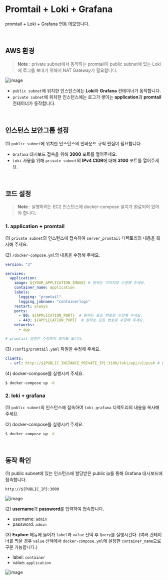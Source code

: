 Promtail + Loki + Grafana 
===

promtail + Loki + Grafana 연동 데모입니다.

<br>

AWS 환경
---
> **Note** : private subnet에서 동작하는 promtail이 public subnet에 있는 Loki에 로그를 보내기 위해서 NAT Gateway가 필요합니다.

![image](https://github.com/Chaerim1001/loki_grafana_demo/assets/89819254/5af7c0bd-0f19-4a41-99be-c86e129bda36)

- `public subnet`에 위치한 인스턴스에는 **Loki**와 **Grafana** 컨테이너가 동작합니다.
- `private subnet`에 위치한 인스턴스에는 로그가 쌓이는 **application**과 **promtail** 컨테이너가 동작합니다.

<br>

인스턴스 보안그룹 설정
---
(1) `public subnet`에 위치한 인스턴스의 인바운드 규칙 편집이 필요합니다.
- `Grafana` 대시보드 접속을 위해 **3000** 포트를 열어주세요.
- `Loki` 사용을 위해 `private subnet`의 **IPv4 CIDR**에 대해 **3100** 포트를 열어주세요. 


<br>

코드 설정  
---
> **Note** : 실행하려는 EC2 인스턴스에 docker-compose 설치가 완료되어 있어야 합니다.

### 1. application + promtail
(1) `private subnet`의 인스턴스에 접속하여 `server_promtail` 디렉토리의 내용을 복사해 주세요.

(2) `/docker-compose.yml`의 내용을 수정해 주세요.

```yml
version: "3"

services:
  application:
    image: ${YOUR_APPLICATION_IMAGE} # 원하는 이미지로 수정해 주세요.
    container_name: application
    labels:
      logging: "promtail"
      logging_jobname: "containerlogs"
    restart: always
    ports:
      - 80: ${APPLICATION_PORT}  # 원하는 포트 번호로 수정해 주세요.
      - 443: ${APPLICATION_PORT}  # 원하는 포트 번호로 수정해 주세요.
    networks:
      - app

# promtail 설정은 수정하지 않아도 됩니다.
```

(3) `/config/promtail.yaml` 파일을 수정해 주세요.

```yml
clients:
  - url: http://${PUBLIC_INSTANCE_PRIVATE_IP}:3100/loki/api/v1/push # EC2 인스턴스의 private_ip 주소로 수정해 주세요.
```

(4) docker-compose를 실행시켜 주세요.
```bash
$ docker-compose up -d
```

### 2. loki + grafana
(1) `public subnet`의 인스턴스에 접속하여 `loki_grafana` 디렉토리의 내용을 복사해 주세요.

(2) docker-compose를 실행시켜 주세요.
```bash
$ docker-compose up -d
```

<br>

동작 확인
---
(1) public subnet에 있는 인스턴스에 할당받은 public ip를 통해 Grafana 대시보드에 접속합니다.
```
http://${PUBLIC_IP}:3000
```
![image](https://github.com/Chaerim1001/loki_grafana_demo/assets/89819254/aeaf0676-a9fa-4eda-853b-4fbb99451407)


(2) **username**과 **password**를 입력하여 접속합니다.
- username: `admin`
- password: `admin`


(3) **Explore** 메뉴에 들어가 `label`과 `value` 선택 후 `Query`를 실행시킨다. (여러 컨테이너를 띄울 경우 `value` 선택에서 `docker-compose.yml`에 설정한 `container_name`으로 구분 가능합니다.)

- label: `container`
- value: `application`


![image](https://github.com/Chaerim1001/loki_grafana_demo/assets/89819254/a36f5e75-016b-45d0-a463-4ae0ddc9668e)


